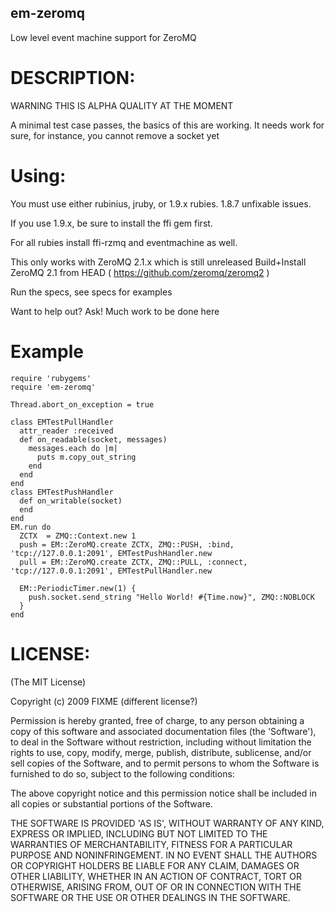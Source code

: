 ## em-zeromq ##

Low level event machine support for ZeroMQ

# DESCRIPTION: #

WARNING THIS IS ALPHA QUALITY AT THE MOMENT

A minimal test case passes, the basics of this are working.
It needs work for sure, for instance, you cannot remove a socket yet


# Using: #

You must use either rubinius, jruby, or 1.9.x rubies. 1.8.7 unfixable issues.

If you use 1.9.x, be sure to install the ffi gem first.

For all rubies install ffi-rzmq and eventmachine as well.

This only works with ZeroMQ 2.1.x which is still unreleased
Build+Install ZeroMQ 2.1 from HEAD ( https://github.com/zeromq/zeromq2 ) 

Run the specs, see specs for examples

Want to help out? Ask! Much work to be done here

# Example
    require 'rubygems'
    require 'em-zeromq'
        
    Thread.abort_on_exception = true

    class EMTestPullHandler
      attr_reader :received
      def on_readable(socket, messages)
        messages.each do |m|
          puts m.copy_out_string
        end
      end
    end
    class EMTestPushHandler
      def on_writable(socket)
      end
    end
    EM.run do
      ZCTX  = ZMQ::Context.new 1
      push = EM::ZeroMQ.create ZCTX, ZMQ::PUSH, :bind, 'tcp://127.0.0.1:2091', EMTestPushHandler.new
      pull = EM::ZeroMQ.create ZCTX, ZMQ::PULL, :connect, 'tcp://127.0.0.1:2091', EMTestPullHandler.new
          
      EM::PeriodicTimer.new(1) {
        push.socket.send_string "Hello World! #{Time.now}", ZMQ::NOBLOCK
      }
    end

# LICENSE: #

(The MIT License)

Copyright (c) 2009 FIXME (different license?)

Permission is hereby granted, free of charge, to any person obtaining
a copy of this software and associated documentation files (the
'Software'), to deal in the Software without restriction, including
without limitation the rights to use, copy, modify, merge, publish,
distribute, sublicense, and/or sell copies of the Software, and to
permit persons to whom the Software is furnished to do so, subject to
the following conditions:

The above copyright notice and this permission notice shall be
included in all copies or substantial portions of the Software.

THE SOFTWARE IS PROVIDED 'AS IS', WITHOUT WARRANTY OF ANY KIND,
EXPRESS OR IMPLIED, INCLUDING BUT NOT LIMITED TO THE WARRANTIES OF
MERCHANTABILITY, FITNESS FOR A PARTICULAR PURPOSE AND NONINFRINGEMENT.
IN NO EVENT SHALL THE AUTHORS OR COPYRIGHT HOLDERS BE LIABLE FOR ANY
CLAIM, DAMAGES OR OTHER LIABILITY, WHETHER IN AN ACTION OF CONTRACT,
TORT OR OTHERWISE, ARISING FROM, OUT OF OR IN CONNECTION WITH THE
SOFTWARE OR THE USE OR OTHER DEALINGS IN THE SOFTWARE.
